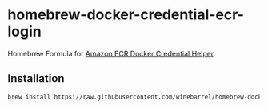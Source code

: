 # homebrew-docker-credential-ecr-login

Homebrew Formula for [Amazon ECR Docker Credential Helper](https://github.com/awslabs/amazon-ecr-credential-helper).

## Installation

```sh
brew install https://raw.githubusercontent.com/winebarrel/homebrew-docker-credential-ecr-login/master/docker-credential-ecr-login.rb
```
